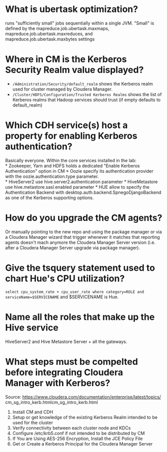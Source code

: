 # What is ubertask optimization?
runs "sufficiently small" jobs sequentially within a single JVM. "Small" is defined by the mapreduce.job.ubertask.maxmaps, mapreduce.job.ubertask.maxreduces, and mapreduce.job.ubertask.maxbytes settings

# Where in CM is the Kerberos Security Realm value displayed?
* <code>/Administration/Security/default_realm</code> shows the Kerberos realm used for cluster managed by Cloudera Manager.
* <code>/Cluster/HDFS/Configuration/Trusted Kerberos Realms</code> shows the list of Kerberos realms that Hadoop services should trust (if empty defaults to default_realm)

# Which CDH service(s) host a property for enabling Kerberos authentication?
Basically everyone. Within the core services installed in the lab:   
	* Zookeeper, Yarn and HDFS holds a dedicated "Enable Kerberos Authentication" option in CM 
	* Oozie specify its authentication provider with the oozie.authentication.type parameter.  
	* HiveServer2 use hive.server2.authentication parameter
	* HiveMetastore use hive.metastore.sasl.enabled parameter
	* HUE allow to specify the Authentication Backend with desktop.auth.backend.SpnegoDjangoBackend as one of the Kerberos supporting options.

# How do you upgrade the CM agents?
Or manually pointing to the new repo and using the package manager or via a Cloudera Manager wizard that trigger whenever it matches that reporting agents doesn't mach anymore the Cloudera Manager Server version (i.e. after a Cloudera Manager Server upgrade via package manager).

# Give the tsquery statement used to chart Hue's CPU utilization?
<code>select cpu_system_rate + cpu_user_rate where category=ROLE and serviceName=$SERVICENAME</code>  and $SERVICENAME is Hue.

# Name all the roles that make up the Hive service
HiveServer2 and Hive Metastore Server + all the gateways.

# What steps must be compelted before integrating Cloudera Manager with Kerberos?
Source: https://www.cloudera.com/documentation/enterprise/latest/topics/
cm_sg_intro_kerb.htmlcm_sg_intro_kerb.html  
1. Install CM and CDH  
2. Setup or get knowledge of the existing Kerberos Realm intended to be used for the cluster  
3. Verify connectivity between each cluster node and KDCs  
4. Configure /etc/krb5.conf if not intended to be distributed by CM  
5. If You are Using AES-256 Encryption, Install the JCE Policy File  
6. Get or Create a Kerberos Principal for the Cloudera Manager Server  